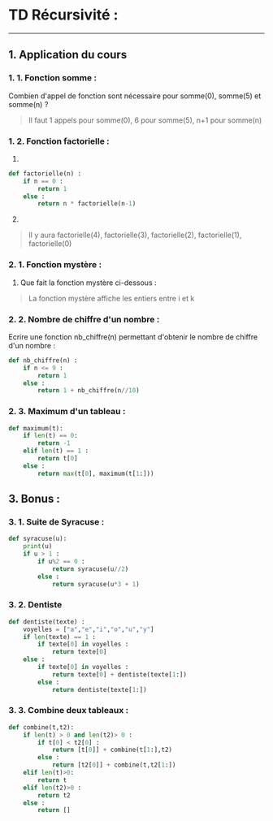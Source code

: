 # TD Récursivité :

------

## 1. Application du cours 

### 1. 1. Fonction somme :

Combien d'appel de fonction sont nécessaire pour somme(0), somme(5) et somme(n) ? 

> Il faut 1 appels pour somme(0), 6 pour somme(5), n+1 pour somme(n)

### 1. 2. Fonction factorielle  :

1) 

```python
def factorielle(n) :
	if n == 0 :
		return 1
	else :
		return n * factorielle(n-1)
```

2) 

> Il y aura factorielle(4), factorielle(3), factorielle(2), factorielle(1), factorielle(0) 

### 2. 1. Fonction mystère :

1. Que fait la fonction mystère ci-dessous : 

> La fonction mystère affiche les entiers entre i et k

### 2. 2. Nombre de chiffre d'un nombre :

Ecrire une fonction nb_chiffre(n) permettant d'obtenir le nombre de chiffre d'un nombre :

```python
def nb_chiffre(n) :
	if n <= 9 :
        return 1 
    else : 
        return 1 + nb_chiffre(n//10)
```

### 2. 3. Maximum d'un tableau :

```python
def maximum(t):
    if len(t) == 0:
        return -1
    elif len(t) == 1 :
        return t[0]
    else :
        return max(t[0], maximum(t[1:]))
```

## 3. Bonus : 

### 3. 1. Suite de Syracuse :

```python
def syracuse(u):
    print(u)
    if u > 1 :
        if u%2 == 0 :
            return syracuse(u//2)
        else :
            return syracuse(u*3 + 1)
```

### 3. 2. Dentiste

```python
def dentiste(texte) :
    voyelles = ["a","e","i","o","u","y"]
    if len(texte) == 1 :
        if texte[0] in voyelles :
            return texte[0]
    else :
        if texte[0] in voyelles :
            return texte[0] + dentiste(texte[1:])
        else :
            return dentiste(texte[1:])
```

### 3. 3. Combine deux tableaux :

```python
def combine(t,t2):
    if len(t) > 0 and len(t2)> 0 :
        if t[0] < t2[0] :
            return [t[0]] + combine(t[1:],t2)
        else :
            return [t2[0]] + combine(t,t2[1:])
    elif len(t)>0:
        return t
    elif len(t2)>0 :
        return t2
    else :
        return []
```

